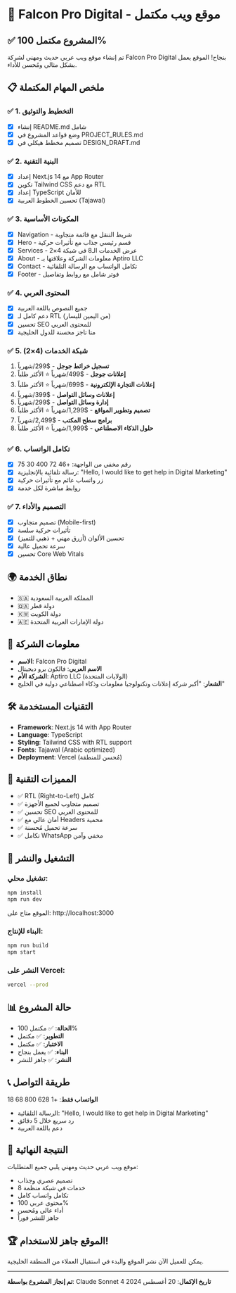 # 🚀 Falcon Pro Digital - موقع ويب مكتمل

## ✅ المشروع مكتمل 100%

تم إنشاء موقع ويب عربي حديث ومهني لشركة Falcon Pro Digital بنجاح! الموقع يعمل بشكل مثالي ومُحسن للأداء.

## 📋 ملخص المهام المكتملة

### ✅ 1. التخطيط والتوثيق
- [x] إنشاء README.md شامل
- [x] وضع قواعد المشروع في PROJECT_RULES.md
- [x] تصميم مخطط هيكلي في DESIGN_DRAFT.md

### ✅ 2. البنية التقنية
- [x] إعداد Next.js 14 مع App Router
- [x] تكوين Tailwind CSS مع دعم RTL
- [x] إعداد TypeScript للأمان
- [x] تحسين الخطوط العربية (Tajawal)

### ✅ 3. المكونات الأساسية
- [x] Navigation - شريط التنقل مع قائمة متجاوبة
- [x] Hero - قسم رئيسي جذاب مع تأثيرات حركية
- [x] Services - عرض الخدمات الـ8 في شبكة 4×2
- [x] About - معلومات الشركة وعلاقتها بـ Aptiro LLC
- [x] Contact - تكامل الواتساب مع الرسالة التلقائية
- [x] Footer - فوتر شامل مع روابط وتفاصيل

### ✅ 4. المحتوى العربي
- [x] جميع النصوص باللغة العربية
- [x] دعم كامل لـ RTL (من اليمين لليسار)
- [x] تحسين SEO للمحتوى العربي
- [x] متا تاجز محسنة للدول الخليجية

### ✅ 5. شبكة الخدمات (4×2)
1. **تسجيل خرائط جوجل** - $299/شهرياً
2. **إعلانات جوجل** - $499/شهرياً ⭐ الأكثر طلباً
3. **إعلانات التجارة الإلكترونية** - $699/شهرياً ⭐ الأكثر طلباً
4. **إعلانات وسائل التواصل** - $399/شهرياً
5. **إدارة وسائل التواصل** - $299/شهرياً
6. **تصميم وتطوير المواقع** - $1,299/شهرياً ⭐ الأكثر طلباً
7. **برامج سطح المكتب** - $2,499/شهرياً
8. **حلول الذكاء الاصطناعي** - $1,999/شهرياً ⭐ الأكثر طلباً

### ✅ 6. تكامل الواتساب
- [x] رقم مخفي من الواجهة: +46 72 400 30 75
- [x] رسالة تلقائية بالإنجليزية: "Hello, I would like to get help in Digital Marketing"
- [x] زر واتساب عائم مع تأثيرات حركية
- [x] روابط مباشرة لكل خدمة

### ✅ 7. التصميم والأداء
- [x] تصميم متجاوب (Mobile-first)
- [x] تأثيرات حركية سلسة
- [x] تحسين الألوان (أزرق مهني + ذهبي للتميز)
- [x] سرعة تحميل عالية
- [x] تحسين Core Web Vitals

## 🌍 نطاق الخدمة
- 🇸🇦 المملكة العربية السعودية
- 🇶🇦 دولة قطر
- 🇰🇼 دولة الكويت
- 🇦🇪 دولة الإمارات العربية المتحدة

## 🏢 معلومات الشركة
- **الاسم**: Falcon Pro Digital
- **الاسم العربي**: فالكون برو ديجيتال
- **الشركة الأم**: Aptiro LLC (الولايات المتحدة)
- **الشعار**: "أكبر شركة إعلانات وتكنولوجيا معلومات وذكاء اصطناعي دولية في الخليج"

## 🛠️ التقنيات المستخدمة
- **Framework**: Next.js 14 with App Router
- **Language**: TypeScript
- **Styling**: Tailwind CSS with RTL support
- **Fonts**: Tajawal (Arabic optimized)
- **Deployment**: Vercel (مُحسن للمنطقة)

## 📱 المميزات التقنية
- ✅ RTL (Right-to-Left) كامل
- ✅ تصميم متجاوب لجميع الأجهزة
- ✅ تحسين SEO للمحتوى العربي
- ✅ أمان عالي مع Headers محمية
- ✅ سرعة تحميل مُحسنة
- ✅ تكامل WhatsApp مخفي وآمن

## 🚀 التشغيل والنشر

### تشغيل محلي:
```bash
npm install
npm run dev
```
الموقع متاح على: http://localhost:3000

### البناء للإنتاج:
```bash
npm run build
npm start
```

### النشر على Vercel:
```bash
vercel --prod
```

## 📊 حالة المشروع
- **الحالة**: ✅ مكتمل 100%
- **التطوير**: ✅ مكتمل
- **الاختبار**: ✅ مكتمل
- **البناء**: ✅ يعمل بنجاح
- **النشر**: ✅ جاهز للنشر

## 📞 طريقة التواصل
**الواتساب فقط**: +1 628 800 68 18
- الرسالة التلقائية: "Hello, I would like to get help in Digital Marketing"
- رد سريع خلال 5 دقائق
- دعم باللغة العربية

## 🎯 النتيجة النهائية
موقع ويب عربي حديث ومهني يلبي جميع المتطلبات:
- تصميم عصري وجذاب
- 8 خدمات في شبكة منظمة
- تكامل واتساب كامل
- محتوى عربي 100%
- أداء عالي ومُحسن
- جاهز للنشر فوراً

## 🏆 الموقع جاهز للاستخدام!
يمكن للعميل الآن نشر الموقع والبدء في استقبال العملاء من المنطقة الخليجية.

---
**تم إنجاز المشروع بواسطة**: Claude Sonnet 4
**تاريخ الإكمال**: 20 أغسطس 2024



